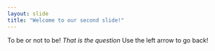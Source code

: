 ```yaml
---
layout: slide
title: "Welcome to our second slide!"
---
```

To be or not to be! *That is the question*
Use the left arrow to go back!

